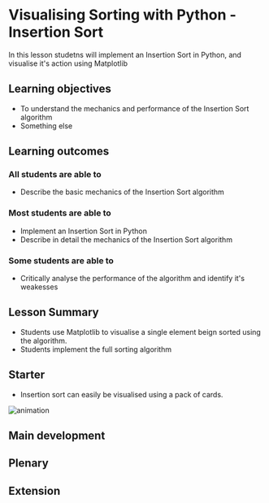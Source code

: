 # Visualising Sorting with Python - Insertion Sort

In this lesson studetns will implement an Insertion Sort in Python, and visualise it's action using Matplotlib

## Learning objectives

- To understand the mechanics and performance of the Insertion Sort algorithm
- Something else

## Learning outcomes

### All students are able to

- Describe the basic mechanics of the Insertion Sort algorithm

### Most students are able to

- Implement an Insertion Sort in Python
- Describe in detail the mechanics of the Insertion Sort algorithm

### Some students are able to

- Critically analyse the performance of the algorithm and identify it's weakesses 

## Lesson Summary

- Students use Matplotlib to visualise a single element beign sorted using the algorithm.
- Students implement the full sorting algorithm

## Starter

- Insertion sort can easily be visualised using a pack of cards.

![animation](images/insertion.gif)

## Main development

## Plenary

## Extension


